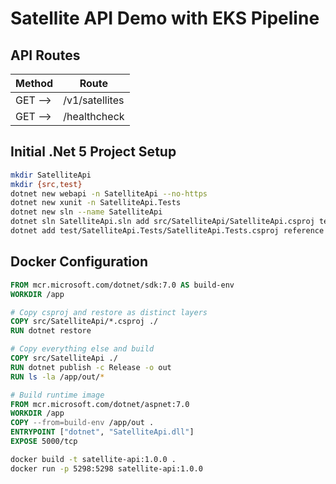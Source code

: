 # Satellite API Demo with EKS Pipeline

## API Routes

| Method        | Route                  |
| ---           | ---                    |
| GET -->       | /v1/satellites         |
| GET -->       | /healthcheck           |

## Initial .Net 5 Project Setup
```bash
mkdir SatelliteApi
mkdir {src,test}
dotnet new webapi -n SatelliteApi --no-https
dotnet new xunit -n SatelliteApi.Tests
dotnet new sln --name SatelliteApi
dotnet sln SatelliteApi.sln add src/SatelliteApi/SatelliteApi.csproj test/SatelliteApi.Tests/SatelliteApi.Tests.csproj
dotnet add test/SatelliteApi.Tests/SatelliteApi.Tests.csproj reference src/SatelliteApi/SatelliteApi.csproj
```

## Docker Configuration 

```dockerfile
FROM mcr.microsoft.com/dotnet/sdk:7.0 AS build-env
WORKDIR /app

# Copy csproj and restore as distinct layers
COPY src/SatelliteApi/*.csproj ./
RUN dotnet restore

# Copy everything else and build
COPY src/SatelliteApi ./
RUN dotnet publish -c Release -o out
RUN ls -la /app/out/*

# Build runtime image
FROM mcr.microsoft.com/dotnet/aspnet:7.0
WORKDIR /app
COPY --from=build-env /app/out .
ENTRYPOINT ["dotnet", "SatelliteApi.dll"]
EXPOSE 5000/tcp
```

```bash
docker build -t satellite-api:1.0.0 . 
docker run -p 5298:5298 satellite-api:1.0.0
```

